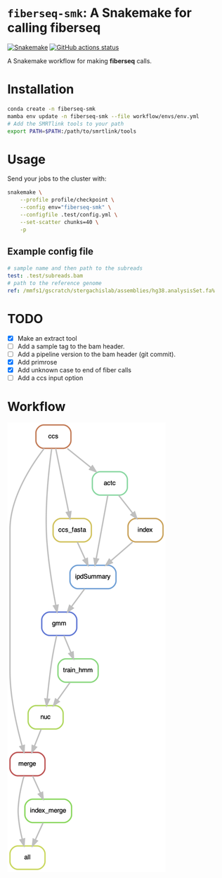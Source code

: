 # `fiberseq-smk`: A Snakemake for calling **fiberseq**

[![Snakemake](https://img.shields.io/badge/snakemake-≥7.8.0-brightgreen.svg)](https://snakemake.github.io)
[![GitHub actions status](https://github.com/StergachisLab/fiberseq-smk/workflows/Tests/badge.svg?branch=main)](https://github.com/StergachisLab/fiberseq-smk/actions?query=branch%3Amain+workflow%3ATests)

A Snakemake workflow for making **fiberseq** calls.



# Installation

```bash
conda create -n fiberseq-smk
mamba env update -n fiberseq-smk --file workflow/envs/env.yml 
# Add the SMRTlink tools to your path
export PATH=$PATH:/path/to/smrtlink/tools
```

# Usage

Send your jobs to the cluster with:
```bash
snakemake \
    --profile profile/checkpoint \
    --config env="fiberseq-smk" \
    --configfile .test/config.yml \
    --set-scatter chunks=40 \
    -p
```
## Example config file

```yaml
# sample name and then path to the subreads
test: .test/subreads.bam
# path to the reference genome
ref: /mmfs1/gscratch/stergachislab/assemblies/hg38.analysisSet.fa%
```

# TODO
- [x] Make an extract tool
- [ ] Add a sample tag to the bam header.
- [ ] Add a pipeline version to the bam header (git commit).
- [x] Add primrose
- [x] Add unknown case to end of fiber calls
- [ ] Add a ccs input option

# Workflow

![alt text](./images/dag.png)